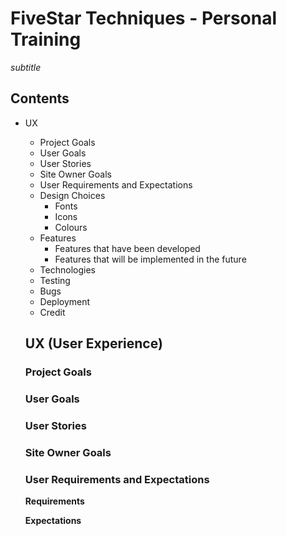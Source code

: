 # FiveStar Techniques - Personal Training #
*subtitle*

## Contents ##
* UX
    * Project Goals
    * User Goals
    * User Stories
    * Site Owner Goals
    * User Requirements and Expectations
    * Design Choices
        * Fonts
        * Icons
        * Colours
    * Features
        * Features that have been developed
        * Features that will be implemented in the future
    * Technologies
    * Testing
    * Bugs
    * Deployment
    * Credit

    ## UX (User Experience) ##

    ### Project Goals ###




    ### User Goals ###




    ### User Stories ###




    ### Site Owner Goals ###




    ### User Requirements and Expectations ###

    **Requirements**




    **Expectations**